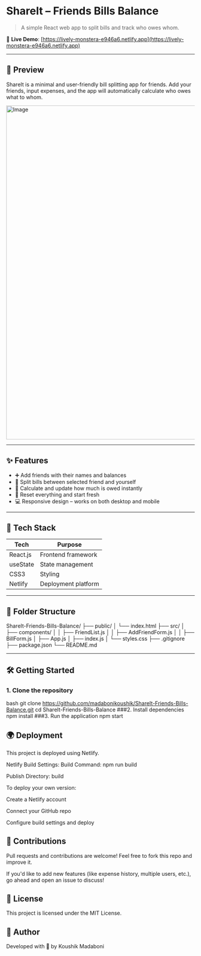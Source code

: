 # ShareIt – Friends Bills Balance

> A simple React web app to split bills and track who owes whom.

🔗 **Live Demo**: [https://lively-monstera-e946a6.netlify.app](https://lively-monstera-e946a6.netlify.app)

---

## 📸 Preview

ShareIt is a minimal and user-friendly bill splitting app for friends. Add your friends, input expenses, and the app will automatically calculate who owes what to whom.

<img width="1905" height="893" alt="Image" src="https://github.com/user-attachments/assets/f86952c3-2c8f-4c17-ba46-ec40d2d4f391" />

---

## ✨ Features

- ➕ Add friends with their names and balances
- 🧮 Split bills between selected friend and yourself
- 🧾 Calculate and update how much is owed instantly
- 🧼 Reset everything and start fresh
- 💻 Responsive design – works on both desktop and mobile

---

## 🚀 Tech Stack

| Tech       | Purpose                     |
|------------|-----------------------------|
| React.js   | Frontend framework          |
| useState   | State management            |
| CSS3       | Styling                     |
| Netlify    | Deployment platform         |

---

## 📂 Folder Structure

ShareIt-Friends-Bills-Balance/
├── public/
│ └── index.html
├── src/
│ ├── components/
│ │ ├── FriendList.js
│ │ ├── AddFriendForm.js
│ │ ├── BillForm.js
│ ├── App.js
│ ├── index.js
│ └── styles.css
├── .gitignore
├── package.json
└── README.md


---

## 🛠️ Getting Started

### 1. Clone the repository

bash
git clone https://github.com/madabonikoushik/ShareIt-Friends-Bills-Balance.git
cd ShareIt-Friends-Bills-Balance
###2. Install dependencies
npm install
###3. Run the application
npm start



## 🌍 Deployment
This project is deployed using Netlify.

Netlify Build Settings:
Build Command: npm run build

Publish Directory: build

To deploy your own version:

Create a Netlify account

Connect your GitHub repo

Configure build settings and deploy

## 🤝 Contributions
Pull requests and contributions are welcome!
Feel free to fork this repo and improve it.

If you'd like to add new features (like expense history, multiple users, etc.), go ahead and open an issue to discuss!

## 📃 License
This project is licensed under the MIT License.

## 🙌 Author
Developed with 💖 by Koushik Madaboni



